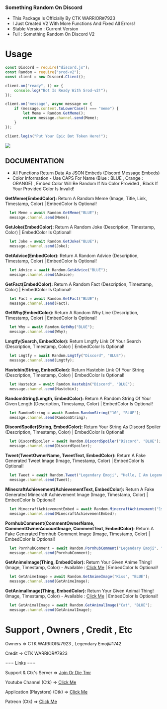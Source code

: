 ### Something Random On Discord
  
- This Package Is Officially By CTK WARRIOR#7923
- I Just Created V2 With More Functions And Fixed All Errors!
- Stable Version : Current Version
- Full : Something Random On Discord V2

# Usage
```js
const Discord = require("discord.js");
const Random = require("srod-v2");
const client = new Discord.Client();

client.on("ready", () => {
    console.log("Bot Is Ready With Srod-v2!");
});

client.on("message", async message => {
    if (message.content.toLowerCase() === "meme") {
        let Meme = Random.GetMeme();
        return message.channel.send(Meme);
    }
});

client.login("Put Your Epic Bot Token Here!");
```
![](https://cdn.discordapp.com/attachments/763294769974607912/763295959761289246/unknown.png)


## DOCUMENTATION

- All Functions Return Data As JSON Embeds (Discord Message Embeds)
- Color Information - Use CAPS For Name (Blue : BLUE , Orange : ORANGE) , Embed Color Will Be Random If No Color Provided , Black If Your Provided Color Is Invalid!

**GetMeme(EmbedColor):** Return A Random Meme (Image, Title, Link, Timestamp, Color) | EmbedColor Is Optional!
```js
  let Meme = await Random.GetMeme("BLUE");
  message.channel.send(Meme);
```

**GetJoke(EmbedColor):** Return A Random Joke (Description, Timestamp, Color) | EmbedColor Is Optional!
```js
  let Joke = await Random.GetJoke("BLUE");
  message.channel.send(Joke);
```

**GetAdvice(EmbedColor):** Return A Random Advice (Description, Timestamp, Color) | EmbedColor Is Optional!
```js
  let Advice = await Random.GetAdvice("BLUE");
  message.channel.send(Advice);
```

**GetFact(EmbedColor):** Return A Random Fact (Description, Timestamp, Color) | EmbedColor Is Optional!
```js
  let Fact = await Random.GetFact("BLUE");
  message.channel.send(Fact);
```

**GetWhy(EmbedColor):** Return A Random Why Line (Description, Timestamp, Color) | EmbedColor Is Optional!
```js
  let Why = await Random.GetWhy("BLUE");
  message.channel.send(Why);
```

**Lmgtfy(Search, EmbedColor):** Return Lmgtfy Link Of Your Search (Description, Timestamp, Color) | EmbedColor Is Optional!
```js
  let Lmgtfy = await Random.Lmgtfy("Discord", "BLUE");
  message.channel.send(Lmgtfy);
```

**Hastebin(String, EmbedColor):** Return Hastebin Link Of Your String (Description, Timestamp, Color) | EmbedColor Is Optional!
```js
  let Hastebin = await Random.Hastebin("Discord", "BLUE");
  message.channel.send(Hastebin);
```

**RandomString(Length, EmbedColor):** Return A Random String Of Your Given Length (Description, Timestamp, Color) | EmbedColor Is Optional!
```js
  let RandomString = await Random.RandomString("10", "BLUE");
  message.channel.send(RandomString);
```

**DiscordSpoiler(String, EmbedColor):** Return Your String As Discord Spoiler (Description, Timestamp, Color) | EmbedColor Is Optional!
```js
  let DiscordSpoiler = await Random.DiscordSpoiler("Discord", "BLUE");
  message.channel.send(DiscordSpoiler);
```

**Tweet(TweetOwnerName, TweetText, EmbedColor):** Return A Fake Generated Tweet Image (Image, Timestamp, Color) | EmbedColor Is Optional!
```js
  let Tweet = await Random.Tweet("Legendary Emoji", "Hello, I Am Legendary Emoji!", "BLUE");
  message.channel.send(Tweet);
```

**MinecraftAchievement(AchievementText, EmbedColor):** Return A Fake Generated Minecraft Achievement Image (Image, Timestamp, Color) | EmbedColor Is Optional!
```js
  let MinecraftAchievementEmbed = await Random.MinecraftAchievement("1st Npm Package!", "BLUE");
  message.channel.send(MinecraftAchievementEmbed);
```

**PornhubComment(CommentOwnerName, CommentOwnerAccountImage, CommentText, EmbedColor):** Return A Fake Generated Pornhub Comment Image (Image, Timestamp, Color) | EmbedColor Is Optional!
```js
  let PornhubComment = await Random.PornhubComment("Legendary Emoji", "https://cdn.discordapp.com/avatars/576893842058641412/f5abf8b3b9c9524ff5d13388ba8fbd99.png?size=128", "Damn, Hot!", "BLUE");
  message.channel.send(PornhubComment);
```

**GetAnimeImage(Thing, EmbedColor):** Return Your Given Anime Thing! (Image, Timestamp, Color) - Available : [Click Me](https://hatebin.com/qmyksgdtcn) | EmbedColor Is Optional!
```js
  let GetAnimeImage = await Random.GetAnimeImage("Kiss", "BLUE");
  message.channel.send(GetAnimeImage);
```

**GetAnimalImage(Thing, EmbedColor):** Return Your Given Animal Thing! (Image, Timestamp, Color) - Available : [Click Me](https://hatebin.com/yadparbuak) | EmbedColor Is Optional!
```js
  let GetAnimalImage = await Random.GetAnimalImage("Cat", "BLUE");
  message.channel.send(GetAnimalImage);
```

# Support , Owners , Credit , Etc

Owners => CTK WARRIOR#7923 , Legendary Emoji#1742

Credit => CTK WARRIOR#7923

=== Links ===

Support & Ctk's Server => [Join Or Die Tmr](https://withwin.in/dbd)

Youtube Channel (Ctk) => [Click Me](https://youtube.com/c/dbdandmore)

Application (Playstore) (Ctk) => [Click Me](https://play.google.com/store/apps/details?id=com.yato2050.discord&hl=en_IN)

Patreon (Ctk) => [Click Me](https://www.patreon.com/dbdandmore)